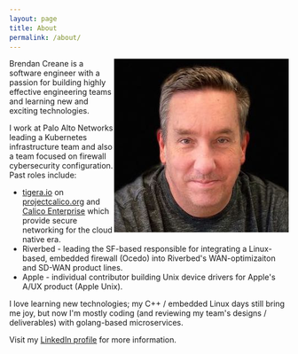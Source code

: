 ```yaml
---
layout: page
title: About
permalink: /about/
---
```


<img style="float: right;" src="/images/bcreane-headshot-color-small.jpg">

Brendan Creane is a software engineer with a passion for building
highly effective engineering teams and learning new and exciting
technologies.

I work at Palo Alto Networks leading a Kubernetes infrastructure team and also a team focused on firewall cybersecurity configuration. Past roles include:
* [tigera.io](https://www.tigera.io/) on [projectcalico.org](https://www.projectcalico.org/) and [Calico Enterprise](https://www.tigera.io/tigera-products/calico-enterprise/) which provide secure networking for the cloud native era.
* Riverbed - leading the SF-based responsible for integrating a Linux-based, embedded firewall (Ocedo) into Riverbed's WAN-optimizaiton and SD-WAN product lines. 
* Apple - individual contributor building Unix device drivers for Apple's A/UX product (Apple Unix).

I love learning new technologies; my C++ / embedded Linux days still bring me joy, but now I'm mostly coding (and reviewing my team's designs / deliverables) with golang-based microservices. 

Visit my [LinkedIn profile](https://www.linkedin.com/in/brendancreane/)
for more information.

<script src="https://platform.linkedin.com/badges/js/profile.js" async defer type="text/javascript"></script>
